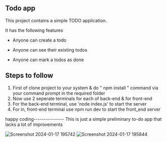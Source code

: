 ## Todo app

  

This project contains a simple TODO application.

It has the following features

  

- Anyone can create a todo

- Anyone can see their existing todos

- Anyone can mark a todos as done

  

## Steps to follow

1) First of clone project to your system & do " npm install " command via your command prompt in the required folder
2) Now use 2 seperate  terminals for each of back-end & for front-end
3) For the back-end terminal, use 'node index.js' to start the server
4) For in, front-end terminal use  npm run dev to start the front_end server

happy coding--------------- This is just a simple preliminary to-do app that lacks a lot of improvements


![Screenshot 2024-01-17 195742](https://github.com/Siraddeen/Basic-Todo-App/assets/85670787/3bff4497-5ce8-44d6-8c75-6ac8e757a5f8)
![Screenshot 2024-01-17 195844](https://github.com/Siraddeen/Basic-Todo-App/assets/85670787/7ec947c6-50d5-4674-82ac-c811f8142f32)
